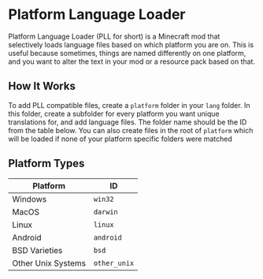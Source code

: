 # Platform Language Loader

Platform Language Loader (PLL for short) is a Minecraft mod that selectively loads language files based on which platform you are on. This is useful because
sometimes, things are named differently on one platform, and you want to alter the text in your mod or a resource pack based on that.

## How It Works

To add PLL compatible files, create a `platform` folder in your `lang` folder. In this folder, create a subfolder for every platform you want
unique translations for, and add language files. The folder name should be the ID from the table below. You can also create files in the root of `platform`
which will be loaded if none of your platform specific folders were matched

## Platform Types

| Platform           | ID           |
|--------------------|--------------|
| Windows            | `win32`      |
| MacOS              | `darwin`     |
| Linux              | `linux`      |
| Android            | `android`    |
| BSD Varieties      | `bsd`        |
| Other Unix Systems | `other_unix` |

